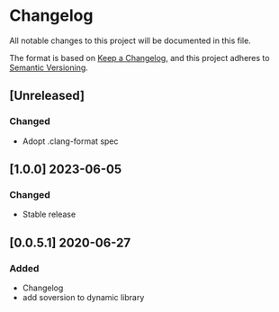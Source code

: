 # Changelog
All notable changes to this project will be documented in this file.

The format is based on [Keep a Changelog](https://keepachangelog.com/en/1.0.0/),
and this project adheres to [Semantic Versioning](https://semver.org/spec/v2.0.0.html).

## [Unreleased]
### Changed
- Adopt .clang-format spec

## [1.0.0] 2023-06-05
### Changed
- Stable release

## [0.0.5.1] 2020-06-27
### Added
- Changelog
- add soversion to dynamic library